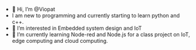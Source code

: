 - 👋 Hi, I’m @Viopat
- I am new to programming and currently starting to learn python and c++.
- 👀 I’m interested in Embedded system design and IoT
- 🌱 I’m currently learning Node-red and Node.js for a class project on IoT, edge computing and cloud computing.
<!---
Viopat/Viopat is a ✨ special ✨ repository because its `README.md` (this file) appears on your GitHub profile.
You can click the Preview link to take a look at your changes.
--->
